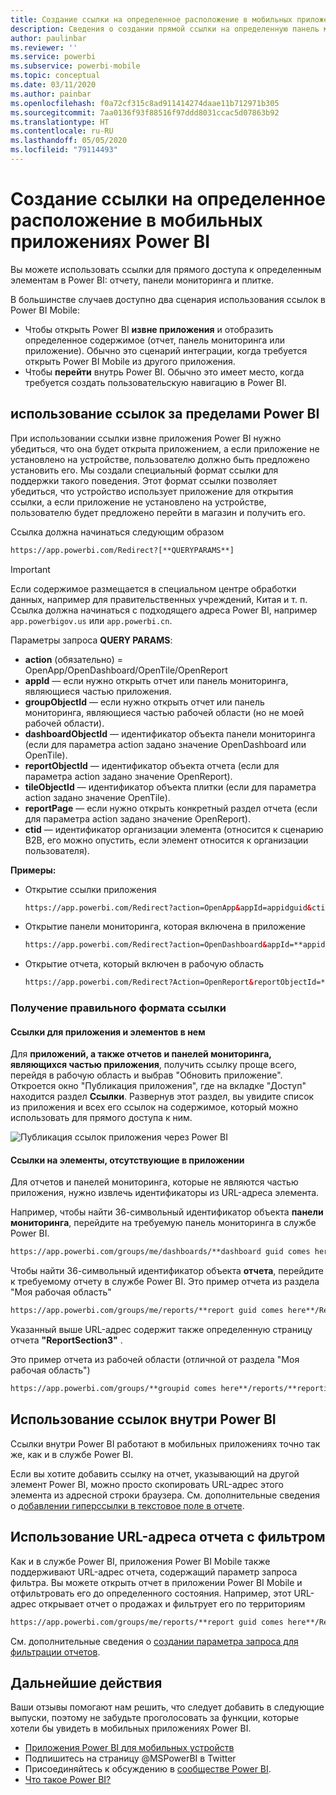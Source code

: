 ```yaml
---
title: Создание ссылки на определенное расположение в мобильных приложениях Power BI
description: Сведения о создании прямой ссылки на определенную панель мониторинга, плитку или отчет в мобильном приложении Power BI с помощью универсального кода ресурса (URI).
author: paulinbar
ms.reviewer: ''
ms.service: powerbi
ms.subservice: powerbi-mobile
ms.topic: conceptual
ms.date: 03/11/2020
ms.author: painbar
ms.openlocfilehash: f0a72cf315c8ad911414274daae11b712971b305
ms.sourcegitcommit: 7aa0136f93f88516f97ddd8031ccac5d07863b92
ms.translationtype: HT
ms.contentlocale: ru-RU
ms.lasthandoff: 05/05/2020
ms.locfileid: "79114493"
---
```

# <a name="create-a-link-to-a-specific-location-in-the-power-bi-mobile-apps"></a>Создание ссылки на определенное расположение в мобильных приложениях Power BI
Вы можете использовать ссылки для прямого доступа к определенным элементам в Power BI: отчету, панели мониторинга и плитке.

В большинстве случаев доступно два сценария использования ссылок в Power BI Mobile: 

* Чтобы открыть Power BI **извне приложения** и отобразить определенное содержимое (отчет, панель мониторинга или приложение). Обычно это сценарий интеграции, когда требуется открыть Power BI Mobile из другого приложения. 
* Чтобы **перейти** внутрь Power BI. Обычно это имеет место, когда требуется создать пользовательскую навигацию в Power BI.


## <a name="use-links-from-outside-of-power-bi"></a>использование ссылок за пределами Power BI
При использовании ссылки извне приложения Power BI нужно убедиться, что она будет открыта приложением, а если приложение не установлено на устройстве, пользователю должно быть предложено установить его. Мы создали специальный формат ссылки для поддержки такого поведения. Этот формат ссылки позволяет убедиться, что устройство использует приложение для открытия ссылки, а если приложение не установлено на устройстве, пользователю будет предложено перейти в магазин и получить его.

Ссылка должна начинаться следующим образом  
```html
https://app.powerbi.com/Redirect?[**QUERYPARAMS**]
```

> [!IMPORTANT]
> Если содержимое размещается в специальном центре обработки данных, например для правительственных учреждений, Китая и т. п. Ссылка должна начинаться с подходящего адреса Power BI, например `app.powerbigov.us` или `app.powerbi.cn`.   
>


Параметры запроса **QUERY PARAMS**:
* **action** (обязательно) = OpenApp/OpenDashboard/OpenTile/OpenReport
* **appId** — если нужно открыть отчет или панель мониторинга, являющиеся частью приложения. 
* **groupObjectId** — если нужно открыть отчет или панель мониторинга, являющиеся частью рабочей области (но не моей рабочей области).
* **dashboardObjectId** — идентификатор объекта панели мониторинга (если для параметра action задано значение OpenDashboard или OpenTile).
* **reportObjectId** — идентификатор объекта отчета (если для параметра action задано значение OpenReport).
* **tileObjectId** — идентификатор объекта плитки (если для параметра action задано значение OpenTile).
* **reportPage** — если нужно открыть конкретный раздел отчета (если для параметра action задано значение OpenReport).
* **ctid** — идентификатор организации элемента (относится к сценарию B2B, его можно опустить, если элемент относится к организации пользователя).

**Примеры:**

* Открытие ссылки приложения 
  ```html
  https://app.powerbi.com/Redirect?action=OpenApp&appId=appidguid&ctid=organizationid
  ```

* Открытие панели мониторинга, которая включена в приложение 
  ```html
  https://app.powerbi.com/Redirect?action=OpenDashboard&appId=**appidguid**&dashboardObjectId=**dashboardidguid**&ctid=**organizationid**
  ```

* Открытие отчета, который включен в рабочую область
  ```html
  https://app.powerbi.com/Redirect?Action=OpenReport&reportObjectId=**reportidguid**&groupObjectId=**groupidguid**&reportPage=**ReportSectionName**
  ```

### <a name="how-to-get-the-right-link-format"></a>Получение правильного формата ссылки

#### <a name="links-of-apps-and-items-in-app"></a>Ссылки для приложения и элементов в нем

Для **приложений, а также отчетов и панелей мониторинга, являющихся частью приложения**, получить ссылку проще всего, перейдя в рабочую область и выбрав "Обновить приложение". Откроется окно "Публикация приложения", где на вкладке "Доступ" находится раздел **Ссылки**. Развернув этот раздел, вы увидите список из приложения и всех его ссылок на содержимое, который можно использовать для прямого доступа к ним.

![Публикация ссылок приложения через Power BI ](./media/mobile-apps-links/mobile-link-copy-app-links.png)

#### <a name="links-of-items-not-in-app"></a>Ссылки на элементы, отсутствующие в приложении 

Для отчетов и панелей мониторинга, которые не являются частью приложения, нужно извлечь идентификаторы из URL-адреса элемента.

Например, чтобы найти 36-символьный идентификатор объекта **панели мониторинга**, перейдите на требуемую панель мониторинга в службе Power BI. 

```html
https://app.powerbi.com/groups/me/dashboards/**dashboard guid comes here**?ctid=**organization id comes here**`
```

Чтобы найти 36-символьный идентификатор объекта **отчета**, перейдите к требуемому отчету в службе Power BI.
Это пример отчета из раздела "Моя рабочая область"

```html
https://app.powerbi.com/groups/me/reports/**report guid comes here**/ReportSection3?ctid=**organization id comes here**`
```
Указанный выше URL-адрес содержит также определенную страницу отчета **"ReportSection3"** .

Это пример отчета из рабочей области (отличной от раздела "Моя рабочая область")

```html
https://app.powerbi.com/groups/**groupid comes here**/reports/**reportid comes here**/ReportSection1?ctid=**organizationid comes here**
```

## <a name="use-links-inside-power-bi"></a>Использование ссылок внутри Power BI

Ссылки внутри Power BI работают в мобильных приложениях точно так же, как и в службе Power BI.

Если вы хотите добавить ссылку на отчет, указывающий на другой элемент Power BI, можно просто скопировать URL-адрес этого элемента из адресной строки браузера. См. дополнительные сведения о [добавлении гиперссылки в текстовое поле в отчете](https://docs.microsoft.com/power-bi/service-add-hyperlink-to-text-box).

## <a name="use-report-url-with-filter"></a>Использование URL-адреса отчета с фильтром
Как и в службе Power BI, приложения Power BI Mobile также поддерживают URL-адрес отчета, содержащий параметр запроса фильтра. Вы можете открыть отчет в приложении Power BI Mobile и отфильтровать его до определенного состояния. Например, этот URL-адрес открывает отчет о продажах и фильтрует его по территориям

```html
https://app.powerbi.com/groups/me/reports/**report guid comes here**/ReportSection3?ctid=**organization id comes here**&filter=Store/Territory eq 'NC'
```

См. дополнительные сведения о [создании параметра запроса для фильтрации отчетов](https://docs.microsoft.com/power-bi/service-url-filters).

## <a name="next-steps"></a>Дальнейшие действия
Ваши отзывы помогают нам решить, что следует добавить в следующие выпуски, поэтому не забудьте проголосовать за функции, которые хотели бы увидеть в мобильных приложениях Power BI. 

* [Приложения Power BI для мобильных устройств](mobile-apps-for-mobile-devices.md)
* Подпишитесь на страницу @MSPowerBI в Twitter
* Присоединяйтесь к обсуждению в [сообществе Power BI](https://community.powerbi.com/).
* [Что такое Power BI?](../../fundamentals/power-bi-overview.md)


